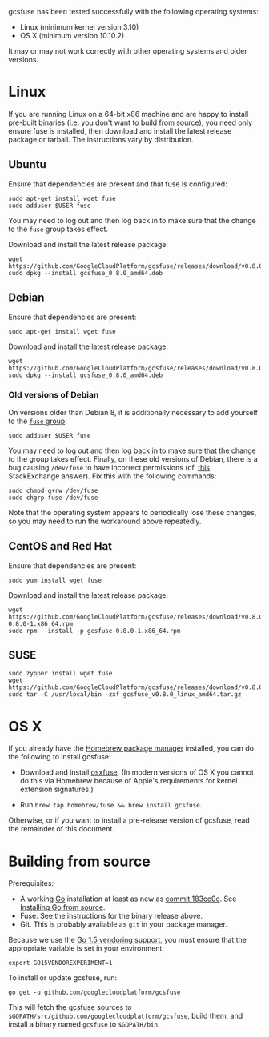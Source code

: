 
gcsfuse has been tested successfully with the following operating systems:

*   Linux (minimum kernel version 3.10)
*   OS X (minimum version 10.10.2)

It may or may not work correctly with other operating systems and older versions.


# Linux

If you are running Linux on a 64-bit x86 machine and are happy to install
pre-built binaries (i.e. you don't want to build from source), you need only
ensure fuse is installed, then download and install the latest release package
or tarball. The instructions vary by distribution.


## Ubuntu

Ensure that dependencies are present and that fuse is configured:

    sudo apt-get install wget fuse
    sudo adduser $USER fuse

You may need to log out and then log back in to make sure that the change to
the `fuse` group takes effect.

Download and install the latest release package:

    wget https://github.com/GoogleCloudPlatform/gcsfuse/releases/download/v0.8.0/gcsfuse_0.8.0_amd64.deb
    sudo dpkg --install gcsfuse_0.8.0_amd64.deb


## Debian

Ensure that dependencies are present:

    sudo apt-get install wget fuse

Download and install the latest release package:

    wget https://github.com/GoogleCloudPlatform/gcsfuse/releases/download/v0.8.0/gcsfuse_0.8.0_amd64.deb
    sudo dpkg --install gcsfuse_0.8.0_amd64.deb

### Old versions of Debian

On versions older than Debian 8, it is additionally necessary to add yourself
to the [`fuse` group][fuse-group]:

    sudo adduser $USER fuse

You may need to log out and then log back in to make sure that the change to
the group takes effect. Finally, on these old versions of Debian, there is a
bug causing `/dev/fuse` to have incorrect permissions (cf. [this][debian-bug]
StackExchange answer). Fix this with the following commands:

```
sudo chmod g+rw /dev/fuse
sudo chgrp fuse /dev/fuse
```

Note that the operating system appears to periodically lose these changes, so
you may need to run the workaround above repeatedly.

[fuse-group]: https://wiki.debian.org/SystemGroups
[debian-bug]: http://superuser.com/a/800016/429161


## CentOS and Red Hat

Ensure that dependencies are present:

    sudo yum install wget fuse

Download and install the latest release package:

    wget https://github.com/GoogleCloudPlatform/gcsfuse/releases/download/v0.8.0/gcsfuse-0.8.0-1.x86_64.rpm
    sudo rpm --install -p gcsfuse-0.8.0-1.x86_64.rpm


## SUSE

    sudo zypper install wget fuse
    wget https://github.com/GoogleCloudPlatform/gcsfuse/releases/download/v0.8.0/gcsfuse_v0.8.0_linux_amd64.tar.gz
    sudo tar -C /usr/local/bin -zxf gcsfuse_v0.8.0_linux_amd64.tar.gz



# OS X

If you already have the [Homebrew package manager][homebrew] installed, you can
do the following to install gcsfuse:

[homebrew]: http://brew.sh/

*   Download and install [osxfuse][]. (In modern versions of OS X you cannot do
    this via Homebrew because of Apple's requirements for kernel extension
    signatures.)

*   Run `brew tap homebrew/fuse && brew install gcsfuse`.

[osxfuse]: https://osxfuse.github.io/

Otherwise, or if you want to install a pre-release version of gcsfuse, read the
remainder of this document.


# Building from source

Prerequisites:

*   A working [Go][go] installation at least as new as [commit
    183cc0c][183cc0c]. See [Installing Go from source][go-setup].
*   Fuse. See the instructions for the binary release above.
*   Git. This is probably available as `git` in your package manager.

Because we use the [Go 1.5 vendoring support][183cc0c], you must ensure that
the appropriate variable is set in your environment:

    export GO15VENDOREXPERIMENT=1

To install or update gcsfuse, run:

    go get -u github.com/googlecloudplatform/gcsfuse

This will fetch the gcsfuse sources to
`$GOPATH/src/github.com/googlecloudplatform/gcsfuse`, build them, and install a
binary named `gcsfuse` to `$GOPATH/bin`.

[go]: http://tip.golang.org/doc/install/source
[183cc0c]: https://github.com/golang/go/commit/183cc0c
[go-setup]: http://golang.org/doc/code.html
